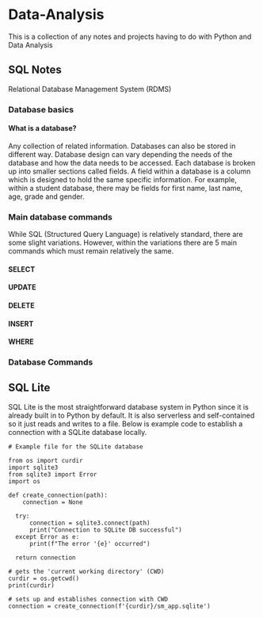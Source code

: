 # Data-Analysis
This is a collection of any notes and projects having to do with Python and Data Analysis

## SQL Notes

Relational Database Management System (RDMS)
### Database basics

#### What is a database?
Any collection of related information. Databases can also be stored in different way. Database design can vary depending the needs of the database and how the data needs to be accessed. Each database is broken up into smaller sections called fields. A field within a database is a column which is designed to hold the same specific information. For example, within a student database, there may be fields for first name, last name, age, grade and gender.

### Main database commands
While SQL (Structured Query Language) is relatively standard, there are some slight variations. However, within the variations there are 5 main commands which must remain relatively the same.

#### SELECT

#### UPDATE

#### DELETE

#### INSERT

#### WHERE

### Database Commands

## SQL Lite
SQL Lite is the most straightforward database system in Python since it is already built in to Python by default. It is also serverless and self-contained so it just reads and writes to a file. Below is example code to establish a connection with a SQLite database locally.

    # Example file for the SQLite database

    from os import curdir
    import sqlite3
    from sqlite3 import Error
    import os

    def create_connection(path):
        connection = None

      try:
          connection = sqlite3.connect(path)
          print("Connection to SQLite DB successful")
      except Error as e:
          print(f"The error '{e}' occurred")

      return connection

    # gets the 'current working directory' (CWD)
    curdir = os.getcwd()
    print(curdir)

    # sets up and establishes connection with CWD
    connection = create_connection(f'{curdir}/sm_app.sqlite')
